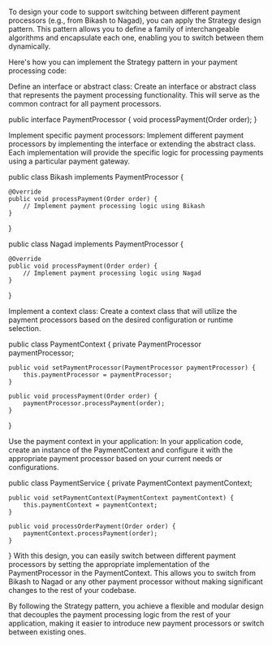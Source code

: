 To design your code to support switching between different payment processors (e.g., from Bikash to Nagad), you can apply the Strategy design pattern. This pattern allows you to define a family of interchangeable algorithms and encapsulate each one, enabling you to switch between them dynamically.

Here's how you can implement the Strategy pattern in your payment processing code:

Define an interface or abstract class: Create an interface or abstract class that represents the payment processing functionality. This will serve as the common contract for all payment processors.

public interface PaymentProcessor {
void processPayment(Order order);
}

Implement specific payment processors: Implement different payment processors by implementing the interface or extending the abstract class. Each implementation will provide the specific logic for processing payments using a particular payment gateway.

public class Bikash implements PaymentProcessor {

    @Override
    public void processPayment(Order order) {
        // Implement payment processing logic using Bikash
    }
}

public class Nagad implements PaymentProcessor {

    @Override
    public void processPayment(Order order) {
        // Implement payment processing logic using Nagad
    }
}

Implement a context class: Create a context class that will utilize the payment processors based on the desired configuration or runtime selection.

public class PaymentContext {
private PaymentProcessor paymentProcessor;

    public void setPaymentProcessor(PaymentProcessor paymentProcessor) {
        this.paymentProcessor = paymentProcessor;
    }

    public void processPayment(Order order) {
        paymentProcessor.processPayment(order);
    }
}

Use the payment context in your application: In your application code, create an instance of the PaymentContext and configure it with the appropriate payment processor based on your current needs or configurations.

public class PaymentService {
    private PaymentContext paymentContext;

    public void setPaymentContext(PaymentContext paymentContext) {
        this.paymentContext = paymentContext;
    }

    public void processOrderPayment(Order order) {
        paymentContext.processPayment(order);
    }
}
With this design, you can easily switch between different payment processors by setting the appropriate implementation of the PaymentProcessor in the PaymentContext. This allows you to switch from Bikash to Nagad or any other payment processor without making significant changes to the rest of your codebase.

By following the Strategy pattern, you achieve a flexible and modular design that decouples the payment processing logic from the rest of your application, making it easier to introduce new payment processors or switch between existing ones.